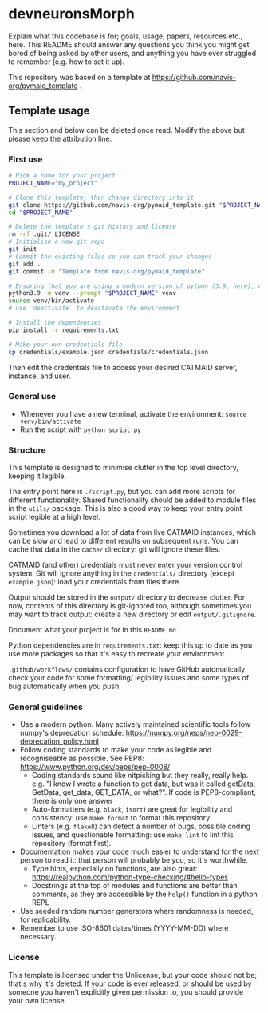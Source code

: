 # devneuronsMorph

Explain what this codebase is for; goals, usage, papers, resources etc., here.
This README should answer any questions you think you might get bored of
being asked by other users, and anything you have ever struggled to remember
(e.g. how to set it up).

This repository was based on a template at https://github.com/navis-org/pymaid_template .

## Template usage

This section and below can be deleted once read.
Modify the above but please keep the attribution line.

### First use

```sh
# Pick a name for your project
PROJECT_NAME="my_project"

# Clone this template, then change directory into it
git clone https://github.com/navis-org/pymaid_template.git "$PROJECT_NAME"
cd "$PROJECT_NAME"

# Delete the template's git history and license
rm -rf .git/ LICENSE
# Initialise a new git repo
git init
# Commit the existing files so you can track your changes
git add .
git commit -m "Template from navis-org/pymaid_template"

# Ensuring that you are using a modern version of python (3.9, here), create and activate a virtual environment
python3.9 -m venv --prompt "$PROJECT_NAME" venv
source venv/bin/activate
# use `deactivate` to deactivate the environment

# Install the dependencies
pip install -r requirements.txt

# Make your own credentials file
cp credentials/example.json credentials/credentials.json
```

Then edit the credentials file to access your desired CATMAID server, instance, and user.

### General use

- Whenever you have a new terminal, activate the environment: `source venv/bin/activate`
- Run the script with `python script.py`

### Structure

This template is designed to minimise clutter in the top level directory, keeping it legible.

The entry point here is `./script.py`, but you can add more scripts for different functionality.
Shared functionality should be added to module files in the `utils/` package.
This is also a good way to keep your entry point script legible at a high level.

Sometimes you download a lot of data from live CATMAID instances,
which can be slow and lead to different results on subsequent runs.
You can cache that data in the `cache/` directory: git will ignore these files.

CATMAID (and other) credentials must never enter your version control system.
Git will ignore anything in the `credentials/` directory (except `example.json`):
load your credentials from files there.

Output should be stored in the `output/` directory to decrease clutter.
For now, contents of this directory is git-ignored too,
although sometimes you may want to track output: create a new directory or edit `output/.gitignore`.

Document what your project is for in this `README.md`.

Python dependencies are in `requirements.txt`:
keep this up to date as you use more packages so that it's easy to recreate your environment.

`.github/workflows/` contains configuration to have GitHub automatically check your code
for some formatting/ legibility issues and some types of bug automatically when you push.

### General guidelines

- Use a modern python. Many actively maintained scientific tools follow numpy's deprecation schedule: https://numpy.org/neps/nep-0029-deprecation_policy.html
- Follow coding standards to make your code as legible and recogniseable as possible. See PEP8: https://www.python.org/dev/peps/pep-0008/
  - Coding standards sound like nitpicking but they really, really help. e.g. "I know I wrote a function to get data, but was it called getData, GetData, get_data, GET_DATA, or what?". If code is PEP8-compliant, there is only one answer
  - Auto-formatters (e.g. `black`, `isort`) are great for legibility and consistency: use `make format` to format this repository.
  - Linters (e.g. `flake8`) can detect a number of bugs, possible coding issues, and questionable formatting: use `make lint` to lint this repository (format first).
- Documentation makes your code much easier to understand for the next person to read it: that person will probably be you, so it's worthwhile.
  - Type hints, especially on functions, are also great: https://realpython.com/python-type-checking/#hello-types
  - Docstrings at the top of modules and functions are better than comments, as they are accessible by the `help()` function in a python REPL
- Use seeded random number generators where randomness is needed, for replicability.
- Remember to use ISO-8601 dates/times (YYYY-MM-DD) where necessary.

### License

This template is licensed under the Unlicense, but your code should not be;
that's why it's deleted.
If your code is ever released, or should be used by someone you haven't explicitly given permission to,
you should provide your own license.
